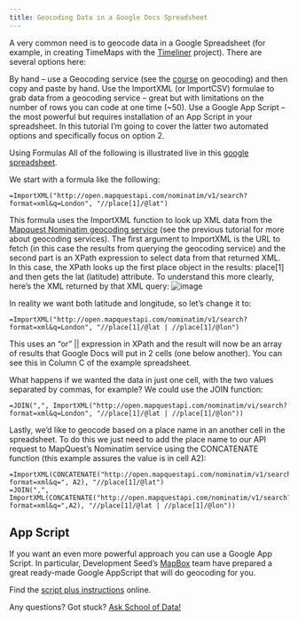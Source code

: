 ```yaml
---
title: Geocoding Data in a Google Docs Spreadsheet
---
```


A very common need is to geocode data in a Google Spreadsheet (for example, in creating TimeMaps with the [Timeliner](http://timeliner.okfnlabs.org/) project). There are several options here:

By hand – use a Geocoding service (see the [course](http://schoolofdata.org/handbook/courses/geocoding/) on geocoding) and then copy and paste by hand. Use the ImportXML (or ImportCSV) formulae to grab data from a geocoding service – great but with limitations on the number of rows you can code at one time (\~50). Use a Google App Script – the most powerful but requires installation of an App Script in your spreadsheet. In this tutorial I’m going to cover the latter two automated options and specifically focus on option 2.

Using Formulas All of the following is illustrated live in this [google spreadsheet](https://docs.google.com/a/okfn.org/spreadsheet/ccc?key=0AqR8dXc6Ji4JdHBhY25yQkpHWF9NcEt1d3hrU0JWcUE#gid=0).

We start with a formula like the following:
```excel
=ImportXML("http://open.mapquestapi.com/nominatim/v1/search?format=xml&q=London", "//place[1]/@lat")
```
This formula uses the ImportXML function to look up XML data from the [Mapquest Nominatim geocoding service](http://open.mapquestapi.com/nominatim/) (see the previous tutorial for more about geocoding services). The first argument to ImportXML is the URL to fetch (in this case the results from querying the geocoding service) and the second part is an XPath expression to select data from that returned XML. In this case, the XPath looks up the first place object in the results: place[1] and then gets the lat (latitude) attribute. To understand this more clearly, here’s the XML returned by that XML query:
![image](http://i.imgur.com/9ZCchXY.png)

In reality we want both latitude and longitude, so let’s change it to:
```excel
=ImportXML("http://open.mapquestapi.com/nominatim/v1/search?format=xml&q=London", "//place[1]/@lat | //place[1]/@lon")
```

This uses an “or” || expression in XPath and the result will now be an array of results that Google Docs will put in 2 cells (one below another). You can see this in Column C of the example spreadsheet.

What happens if we wanted the data in just one cell, with the two values separated by commas, for example? We could use the JOIN function:
```excel
=JOIN(",", ImportXML("http://open.mapquestapi.com/nominatim/vi/search?format=xml&q=London", "//place[1]/@lat | //place[1]/@lon"))
```
Lastly, we’d like to geocode based on a place name in an another cell in the spreadsheet. To do this we just need to add the place name to our API request to MapQuest’s Nominatim service using the CONCATENATE function (this example assures the value is in cell A2):
```excel
=ImportXML(CONCATENATE("http://open.mapquestapi.com/nominatim/v1/search?format=xml&q=", A2), "//place[1]/@lat")
=JOIN(",", ImportXML(CONCATENATE("http://open.mapquestapi.com/nominatim/v1/search?format=xml&q=",A2), "//place[1]/@lat | //place[1]/@lon"))
```

App Script
----------

If you want an even more powerful approach you can use a Google App Script. In particular, Development Seed’s [MapBox](http://developmentseed.org/) team have prepared a great ready-made Google AppScript that will do geocoding for you.

Find the [script plus instructions](https://github.com/mapbox/geo-googledocs) online.

<div class="alert alert-info">Any questions? Got stuck? <a class="btn btn-large btn-info" href="http://ask.schoolofdata.org">Ask School of Data!</a></div>

